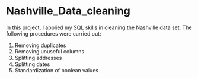 # Nashville_Data_cleaning
In this project, I applied my SQL skills in cleaning the Nashville data set. The following procedures were carried out:
1. Removing duplicates
2. Removing unuseful columns
3. Splitting addresses
4. Splitting dates
5. Standardization of boolean values
